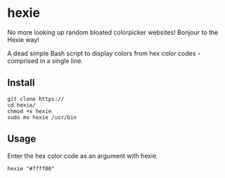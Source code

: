 # hexie

No more looking up random bloated colorpicker websites!
Bonjour to the Hexie way!

A dead simple Bash script to display colors from hex color codes - comprised in a single line.

## Install

```
git clone https://
cd hexie/
chmod +x hexie
sudo mv hexie /usr/bin
```
## Usage

Enter the hex color code as an argument with hexie.
 
`hexie "#ffff00"`

